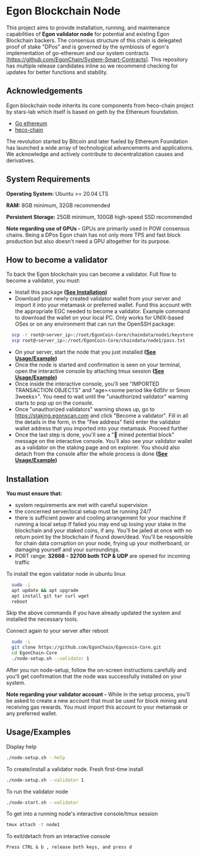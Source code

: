 
# Egon Blockchain Node

This project aims to provide installation, running, and maintenance capabilities of **Egon validator node** for potential and existing Egon Blockchain backers. The consensus structure of this chain is delegated proof of stake "DPos" and is governed by the symbiosis of egon's implementation of go-ethereum and our system contracts [https://github.com/EgonChain/System-Smart-Contracts]. This repository has multiple release candidates inline so we recommend checking for updates for better functions and stability.


## Acknowledgements
Egon blockchain node inherits its core components from heco-chain project by stars-lab which itself is based on geth by the Ethereum foundation.

 - [Go ethereum](https://github.com/ethereum/go-ethereum)
 - [heco-chain](https://github.com/stars-labs/heco-chain)

The revolution started by Bitcoin and later fueled by Ethereum Foundation has launched a wide array of technological advancements and applications.
We acknowledge and actively contribute to decentralization causes and derivatives.
## System Requirements

**Operating System:** Ubuntu >= 20.04 LTS

**RAM:** 8GB minimum, 32GB recommended

**Persistent Storage:** 25GB minimum, 100GB high-speed SSD recommended

**Note regarding use of GPUs -** GPUs are primarily used in POW consensus chains. Being a DPos Egon chain has not only more TPS and fast block production but also doesn't need a GPU altogether for its purpose.



## How to become a validator
To back the Egon blockchain you can become a validator. Full flow to become a validator, you must:
* Install this package **([See Installation](#installation))**
* Download your newly created validator wallet from your server and import it into your metamask or preferred wallet. Fund this account with the appropriate EGC needed to become a validator. Example command to download the wallet on your local PC. Only works for UNIX-based OSes or on any environment that can run the OpenSSH package:
```bash
  scp -r root@<server_ip>:/root/EgonCoin-Core/chaindata/node1/keystore
  scp root@<server_ip>:/root/EgonCoin-Core/chaindata/node1/pass.txt
```
* On your server, start the node that you just installed **([See Usage/Example](#usageexamples))**
* Once the node is started and confirmation is seen on your terminal, open the interactive console by attaching tmux session **([See Usage/Example](#usageexamples))**
* Once inside the interactive console, you'll see "IMPORTED TRANSACTION OBJECTS" and "age=<some period like 6d5hr or 5mon 3weeks>". You need to wait until the "unauthorized validator" warning starts to pop up on the console. 
* Once "unauthorized validators" warning shows up, go to https://staking.egonscan.com and click "Become a validator". Fill in all the details in the form, in the "Fee address" field enter the validator wallet address that you imported into your metamask. Proceed further
* Once the last step is done, you'll see a "🔨 mined potential block" message on the interactive console. You'll also see your validator wallet as a validator on the staking page and on explorer. You should also detach from the console after the whole process is done **([See Usage/Example](#usageexamples))**
## Installation

**You must ensure that:** 
* system requirements are met with careful supervision
* the concerned server/local setup must be running 24/7 
* there is sufficient power and cooling arrangement for your machine if running a local setup 
If failed you may end up losing your stake in the blockchain and your staked coins, if any. You'll be jailed at once with no return point by the blockchain if found down/dead. You'll be responsible for chain data corruption on your node, frying up your motherboard, or damaging yourself and your surroundings.
* PORT range: **32668 - 32700 both TCP & UDP** are opened for incoming traffic


To install the egon validator node in ubuntu linux
```bash
  sudo -i
  apt update && apt upgrade
  apt install git tar curl wget
  reboot
```
Skip the above commands if you have already updated the system and installed the necessary tools.

Connect again to your server after reboot
```bash
  sudo -i
  git clone https://github.com/EgonChain/Egoncoin-Core.git
  cd EgonChain-Core
  ./node-setup.sh --validator 1
```
After you run node-setup, follow the on-screen instructions carefully and you'll get confirmation that the node was successfully installed on your system.

**Note regarding your validator account -** While in the setup process, you'll be asked to create a new account that must be used for block mining and receiving gas rewards. You must import this account to your metamask or any preferred wallet. 
 
    
## Usage/Examples

Display help
```bash
./node-setup.sh --help
```
To create/install a validator node. Fresh first-time install
```bash
./node-setup.sh --validator 1
```
To run the validator node
```bash
./node-start.sh --validator
```
To get into a running node's interactive console/tmux session 
```bash
tmux attach -t node1
```
To exit/detach from an interactive console
```text
Press CTRL & b , release both keys, and press d
```
